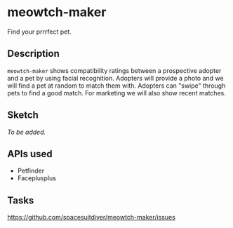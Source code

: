 # meowtch-maker
Find your prrrfect pet.

## Description
`meowtch-maker` shows compatibility ratings between a prospective adopter and a pet by using facial recognition. Adopters will provide a photo and we will find a pet at random to match them with. Adopters can "swipe" through pets to find a good match. For marketing we will also show recent matches.

## Sketch
_To be added._

## APIs used
- Petfinder
- Faceplusplus

## Tasks
https://github.com/spacesuitdiver/meowtch-maker/issues
